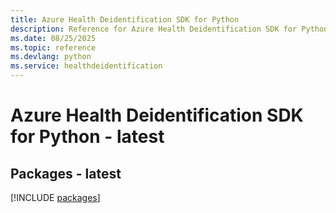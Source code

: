 ```yaml
---
title: Azure Health Deidentification SDK for Python
description: Reference for Azure Health Deidentification SDK for Python
ms.date: 08/25/2025
ms.topic: reference
ms.devlang: python
ms.service: healthdeidentification
---
```

# Azure Health Deidentification SDK for Python - latest
## Packages - latest
[!INCLUDE [packages](health-deidentification-index.md)]